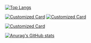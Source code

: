 [![Top Langs](https://github-readme-stats.vercel.app/api/top-langs/?username=SoldOut200114&layout=compact)](https://github.com/SoldOut200114)

[![Customized Card](https://github-readme-stats.vercel.app/api/pin?username=SoldOut200114&repo=reactBackstage&title_color=fff&icon_color=f9f9f9&text_color=9f9f9f&bg_color=151515)](https://github.com/SoldOut200114/reactBackstage)
[![Customized Card](https://github-readme-stats.vercel.app/api/pin?username=SoldOut200114&repo=reactApp&title_color=fff&icon_color=f9f9f9&text_color=9f9f9f&bg_color=151515)](https://github.com/SoldOut200114/reactApp)

[![Customized Card](https://github-readme-stats.vercel.app/api/pin?username=SoldOut200114&repo=remaxReact&title_color=fff&icon_color=f9f9f9&text_color=9f9f9f&bg_color=151515)](https://github.com/SoldOut200114/remaxReact)

[![Anurag's GitHub stats](https://github-readme-stats.vercel.app/api?username=SoldOut200114&show_icons=true&theme=radical)](https://github.com/SoldOut200114)


